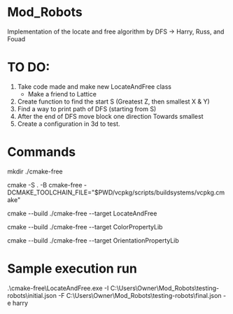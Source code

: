# Mod_Robots
Implementation of the locate and free algorithm by DFS -> Harry, Russ, and Fouad

# TO DO:
1. Take code made and make new LocateAndFree class
    - Make a friend to Lattice
2. Create function to find the start S (Greatest Z, then smallest X & Y)
3. Find a way to print path of DFS (starting from S)
4. After the end of DFS move block one direction Towards smallest
5. Create a configuration in 3d to test.
   
# Commands

mkdir ./cmake-free

cmake -S . -B cmake-free -DCMAKE_TOOLCHAIN_FILE="$PWD/vcpkg/scripts/buildsystems/vcpkg.cmake"

cmake --build ./cmake-free --target LocateAndFree

cmake --build ./cmake-free --target ColorPropertyLib

cmake --build ./cmake-free --target OrientationPropertyLib

# Sample execution run
.\cmake-free\LocateAndFree.exe -I C:\Users\Owner\Mod_Robots\testing-robots\initial.json -F C:\Users\Owner\Mod_Robots\testing-robots\final.json -e harry
